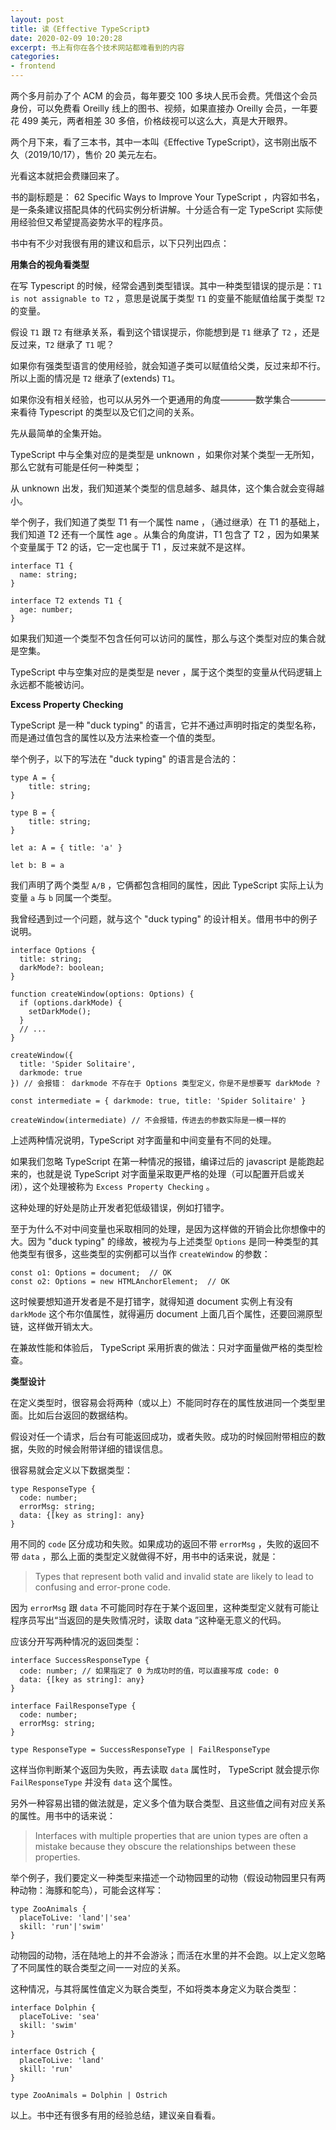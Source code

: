 ```yaml
---
layout: post
title: 读《Effective TypeScript》
date: 2020-02-09 10:20:28
excerpt: 书上有你在各个技术网站都难看到的内容
categories: 
- frontend
---
```


两个多月前办了个 ACM 的会员，每年要交 100 多块人民币会费。凭借这个会员身份，可以免费看 Oreilly 线上的图书、视频，如果直接办 Oreilly 会员，一年要花 499 美元，两者相差 30 多倍，价格歧视可以这么大，真是大开眼界。

两个月下来，看了三本书，其中一本叫《Effective TypeScript》，这书刚出版不久（2019/10/17），售价 20 美元左右。

光看这本就把会费赚回来了。

书的副标题是： 62 Specific Ways to Improve Your TypeScript ，内容如书名，是一条条建议搭配具体的代码实例分析讲解。十分适合有一定 TypeScript 实际使用经验但又希望提高姿势水平的程序员。

书中有不少对我很有用的建议和启示，以下只列出四点：

**用集合的视角看类型**

在写 Typescript 的时候，经常会遇到类型错误。其中一种类型错误的提示是：`T1 is not assignable to T2` ，意思是说属于类型 `T1` 的变量不能赋值给属于类型 `T2` 的变量。

假设 `T1` 跟 `T2` 有继承关系，看到这个错误提示，你能想到是 `T1` 继承了 `T2` ，还是反过来，`T2` 继承了 `T1` 呢？

如果你有强类型语言的使用经验，就会知道子类可以赋值给父类，反过来却不行。所以上面的情况是 `T2` 继承了(extends) `T1`。

如果你没有相关经验，也可以从另外一个更通用的角度————数学集合————来看待 Typescript 的类型以及它们之间的关系。

先从最简单的全集开始。

TypeScript 中与全集对应的是类型是 unknown ，如果你对某个类型一无所知，那么它就有可能是任何一种类型；

从 unknown 出发，我们知道某个类型的信息越多、越具体，这个集合就会变得越小。

举个例子，我们知道了类型 T1 有一个属性 name ，（通过继承）在 T1 的基础上，我们知道 T2 还有一个属性 age 。从集合的角度讲，T1 包含了 T2 ，因为如果某个变量属于 T2 的话，它一定也属于 T1 ，反过来就不是这样。

```
interface T1 {
  name: string;
}

interface T2 extends T1 {
  age: number;
}
```

如果我们知道一个类型不包含任何可以访问的属性，那么与这个类型对应的集合就是空集。

TypeScript 中与空集对应的是类型是 never ，属于这个类型的变量从代码逻辑上永远都不能被访问。

**Excess Property Checking**

TypeScript 是一种 "duck typing" 的语言，它并不通过声明时指定的类型名称，而是通过值包含的属性以及方法来检查一个值的类型。

举个例子，以下的写法在 "duck typing" 的语言是合法的：

```
type A = {
    title: string;
}

type B = {
    title: string;
}

let a: A = { title: 'a' }

let b: B = a
```

我们声明了两个类型 `A/B` ，它俩都包含相同的属性，因此 TypeScript 实际上认为变量 `a` 与 `b` 同属一个类型。

我曾经遇到过一个问题，就与这个 "duck typing" 的设计相关。借用书中的例子说明。

```
interface Options {
  title: string;
  darkMode?: boolean;
}

function createWindow(options: Options) {
  if (options.darkMode) {
    setDarkMode();
  }
  // ...
}

createWindow({
  title: 'Spider Solitaire',
  darkmode: true
}) // 会报错： darkmode 不存在于 Options 类型定义，你是不是想要写 darkMode ?

const intermediate = { darkmode: true, title: 'Spider Solitaire' }

createWindow(intermediate) // 不会报错，传进去的参数实际是一模一样的

```

上述两种情况说明，TypeScript 对字面量和中间变量有不同的处理。

如果我们忽略 TypeScript 在第一种情况的报错，编译过后的 javascript 是能跑起来的，也就是说 TypeScript 对字面量采取更严格的处理（可以配置开启或关闭），这个处理被称为 `Excess Property Checking` 。

这种处理的好处是防止开发者犯低级错误，例如打错字。

至于为什么不对中间变量也采取相同的处理，是因为这样做的开销会比你想像中的大。因为 "duck typing" 的缘故，被视为与上述类型 `Options` 是同一种类型的其他类型有很多，这些类型的实例都可以当作 `createWindow` 的参数：

```
const o1: Options = document;  // OK
const o2: Options = new HTMLAnchorElement;  // OK
```

这时候要想知道开发者是不是打错字，就得知道 document 实例上有没有 `darkMode` 这个布尔值属性，就得遍历 document 上面几百个属性，还要回溯原型链，这样做开销太大。

在兼故性能和体验后， TypeScript 采用折衷的做法：只对字面量做严格的类型检查。


**类型设计**

在定义类型时，很容易会将两种（或以上）不能同时存在的属性放进同一个类型里面。比如后台返回的数据结构。

假设对任一个请求，后台有可能返回成功，或者失败。成功的时候回附带相应的数据，失败的时候会附带详细的错误信息。

很容易就会定义以下数据类型：

```
type ResponseType {
  code: number;
  errorMsg: string;
  data: {[key as string]: any}
}
```

用不同的 `code` 区分成功和失败。如果成功的返回不带 `errorMsg` ，失败的返回不带 `data` ，那么上面的类型定义就做得不好，用书中的话来说，就是：

> Types that represent both valid and invalid state are likely to lead to confusing and error-prone code.

因为 `errorMsg` 跟 `data` 不可能同时存在于某个返回里，这种类型定义就有可能让程序员写出“当返回的是失败情况时，读取 data ”这种毫无意义的代码。

应该分开写两种情况的返回类型：

```
interface SuccessResponseType {
  code: number; // 如果指定了 0 为成功时的值，可以直接写成 code: 0
  data: {[key as string]: any}
}

interface FailResponseType {
  code: number;
  errorMsg: string;
}

type ResponseType = SuccessResponseType | FailResponseType
```

这样当你判断某个返回为失败，再去读取 `data` 属性时， TypeScript 就会提示你 `FailResponseType` 并没有 `data` 这个属性。

另外一种容易出错的做法就是，定义多个值为联合类型、且这些值之间有对应关系的属性。用书中的话来说：

> Interfaces with multiple properties that are union types are often a mistake because they obscure the relationships between these properties.

举个例子，我们要定义一种类型来描述一个动物园里的动物（假设动物园里只有两种动物：海豚和鸵鸟），可能会这样写：

```
type ZooAnimals {
  placeToLive: 'land'|'sea'
  skill: 'run'|'swim'
}
```

动物园的动物，活在陆地上的并不会游泳；而活在水里的并不会跑。以上定义忽略了不同属性的联合类型之间一一对应的关系。

这种情况，与其将属性值定义为联合类型，不如将类本身定义为联合类型：

```
interface Dolphin {
  placeToLive: 'sea'
  skill: 'swim'
}

interface Ostrich {
  placeToLive: 'land'
  skill: 'run'
}

type ZooAnimals = Dolphin | Ostrich

```

以上。书中还有很多有用的经验总结，建议亲自看看。